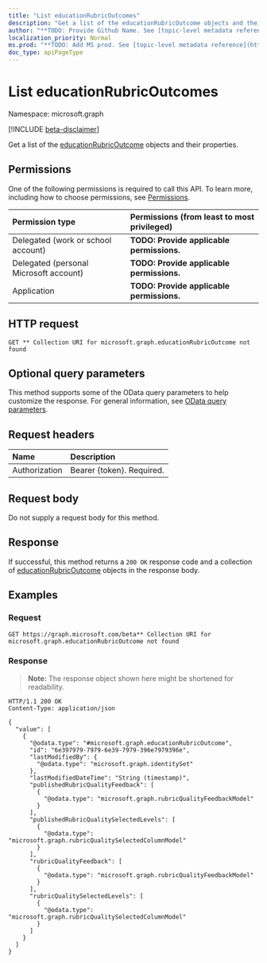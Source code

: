 ```yaml
---
title: "List educationRubricOutcomes"
description: "Get a list of the educationRubricOutcome objects and their properties."
author: "**TODO: Provide Github Name. See [topic-level metadata reference](https://msgo.azurewebsites.net/add/document/guidelines/metadata.html#topic-level-metadata)**"
localization_priority: Normal
ms.prod: "**TODO: Add MS prod. See [topic-level metadata reference](https://msgo.azurewebsites.net/add/document/guidelines/metadata.html#topic-level-metadata)**"
doc_type: apiPageType
---
```


# List educationRubricOutcomes
Namespace: microsoft.graph

[!INCLUDE [beta-disclaimer](../../includes/beta-disclaimer.md)]

Get a list of the [educationRubricOutcome](../resources/educationrubricoutcome.md) objects and their properties.

## Permissions
One of the following permissions is required to call this API. To learn more, including how to choose permissions, see [Permissions](/graph/permissions-reference).

|Permission type|Permissions (from least to most privileged)|
|:---|:---|
|Delegated (work or school account)|**TODO: Provide applicable permissions.**|
|Delegated (personal Microsoft account)|**TODO: Provide applicable permissions.**|
|Application|**TODO: Provide applicable permissions.**|

## HTTP request

<!-- {
  "blockType": "ignored"
}
-->
``` http
GET ** Collection URI for microsoft.graph.educationRubricOutcome not found
```

## Optional query parameters
This method supports some of the OData query parameters to help customize the response. For general information, see [OData query parameters](/graph/query-parameters).

## Request headers
|Name|Description|
|:---|:---|
|Authorization|Bearer {token}. Required.|

## Request body
Do not supply a request body for this method.

## Response

If successful, this method returns a `200 OK` response code and a collection of [educationRubricOutcome](../resources/educationrubricoutcome.md) objects in the response body.

## Examples

### Request
<!-- {
  "blockType": "request",
  "name": "list_educationrubricoutcome"
}
-->
``` http
GET https://graph.microsoft.com/beta** Collection URI for microsoft.graph.educationRubricOutcome not found
```


### Response
>**Note:** The response object shown here might be shortened for readability.
<!-- {
  "blockType": "response",
  "truncated": true,
  "@odata.type": "Collection(microsoft.graph.educationRubricOutcome)"
}
-->
``` http
HTTP/1.1 200 OK
Content-Type: application/json

{
  "value": [
    {
      "@odata.type": "#microsoft.graph.educationRubricOutcome",
      "id": "6e397979-7979-6e39-7979-396e7979396e",
      "lastModifiedBy": {
        "@odata.type": "microsoft.graph.identitySet"
      },
      "lastModifiedDateTime": "String (timestamp)",
      "publishedRubricQualityFeedback": [
        {
          "@odata.type": "microsoft.graph.rubricQualityFeedbackModel"
        }
      ],
      "publishedRubricQualitySelectedLevels": [
        {
          "@odata.type": "microsoft.graph.rubricQualitySelectedColumnModel"
        }
      ],
      "rubricQualityFeedback": [
        {
          "@odata.type": "microsoft.graph.rubricQualityFeedbackModel"
        }
      ],
      "rubricQualitySelectedLevels": [
        {
          "@odata.type": "microsoft.graph.rubricQualitySelectedColumnModel"
        }
      ]
    }
  ]
}
```

